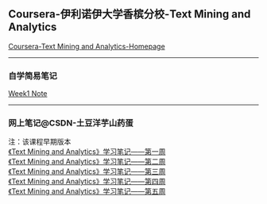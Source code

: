 ## Coursera-伊利诺伊大学香槟分校-Text Mining and Analytics
[Coursera-Text Mining and Analytics-Homepage](https://www.coursera.org/learn/text-mining/home/welcome)

- - -
### 自学简易笔记
[Week1 Note](Note/week1.md)

- - -
### 网上笔记@CSDN-土豆洋芋山药蛋
注：该课程早期版本  
[《Text Mining and Analytics》学习笔记——第一周](https://blog.csdn.net/qq_33414271/article/details/78802272)  
[《Text Mining and Analytics》学习笔记——第二周](https://blog.csdn.net/qq_33414271/article/details/78871154)  
[《Text Mining and Analytics》学习笔记——第三周](https://blog.csdn.net/qq_33414271/article/details/78938301)  
[《Text Mining and Analytics》学习笔记——第四周](https://blog.csdn.net/qq_33414271/article/details/79032916)  
[《Text Mining and Analytics》学习笔记——第五周](https://blog.csdn.net/qq_33414271/article/details/79342985)  

